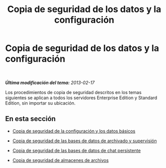﻿---
title: Copia de seguridad de los datos y la configuración
TOCTitle: Copia de seguridad de los datos y la configuración
ms:assetid: 21d07888-3dd0-4c17-8a11-34df83a864a5
ms:mtpsurl: https://technet.microsoft.com/es-es/library/Hh202168(v=OCS.15)
ms:contentKeyID: 52061616
ms.date: 01/07/2017
mtps_version: v=OCS.15
ms.translationtype: HT
---

# Copia de seguridad de los datos y la configuración

 

_**Última modificación del tema:** 2013-02-17_

Los procedimientos de copia de seguridad descritos en los temas siguientes se aplican a todos los servidores Enterprise Edition y Standard Edition, sin importar su ubicación.

## En esta sección

  - [Copia de seguridad de la configuración y los datos básicos](lync-server-2013-backing-up-core-data-and-settings.md)

  - [Copia de seguridad de las bases de datos de archivado y supervisión](lync-server-2013-backing-up-archiving-and-monitoring-databases.md)

  - [Copia de seguridad de las bases de datos de chat persistente](lync-server-2013-backing-up-persistent-chat-databases.md)

  - [Copia de seguridad de almacenes de archivos](lync-server-2013-backing-up-file-stores.md)

